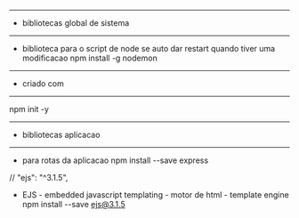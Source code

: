 --- ---------------------------------------------------
- bibliotecas global de sistema
--- ---------------------------------------------------
- biblioteca para o script de node se auto dar restart quando tiver uma modificacao
 npm install -g nodemon 
  
  
--- ---------------------------------------------------
- criado com
--- ---------------------------------------------------
npm init -y


--- ---------------------------------------------------
- bibliotecas aplicacao
--- ---------------------------------------------------
- para rotas da aplicacao
npm install --save express


// "ejs": "^3.1.5",
- EJS - embedded javascript templating -  motor de html - template engine
npm install --save ejs@3.1.5


